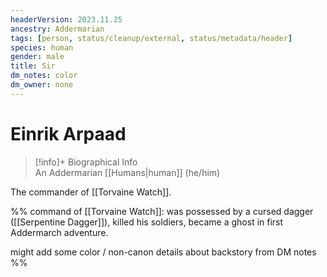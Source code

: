 ```yaml
---
headerVersion: 2023.11.25
ancestry: Addermarian
tags: [person, status/cleanup/external, status/metadata/header]
species: human
gender: male
title: Sir
dm_notes: color
dm_owner: none
---
```

# Einrik Arpaad
>[!info]+ Biographical Info  
> An Addermarian [[Humans|human]] (he/him)

The commander of [[Torvaine Watch]]. 

%% 
command of [[Torvaine Watch]]: was possessed by a cursed dagger ([[Serpentine Dagger]]), killed his soldiers, became a ghost in first Addermarch adventure. 

might add some color / non-canon details about backstory from DM notes
%%